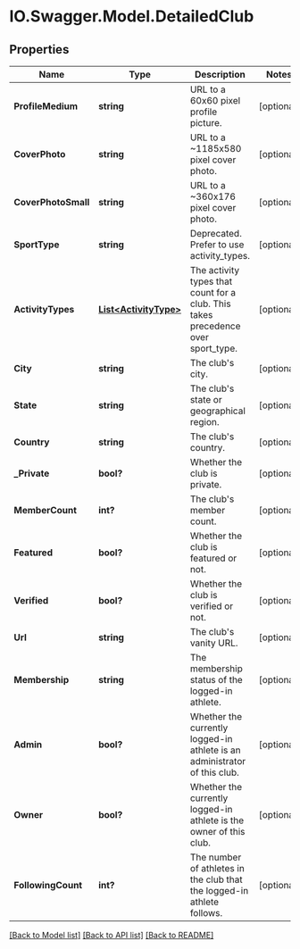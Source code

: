 # IO.Swagger.Model.DetailedClub
## Properties

Name | Type | Description | Notes
------------ | ------------- | ------------- | -------------
**ProfileMedium** | **string** | URL to a 60x60 pixel profile picture. | [optional] 
**CoverPhoto** | **string** | URL to a ~1185x580 pixel cover photo. | [optional] 
**CoverPhotoSmall** | **string** | URL to a ~360x176  pixel cover photo. | [optional] 
**SportType** | **string** | Deprecated. Prefer to use activity_types. | [optional] 
**ActivityTypes** | [**List&lt;ActivityType&gt;**](ActivityType.md) | The activity types that count for a club. This takes precedence over sport_type. | [optional] 
**City** | **string** | The club&#x27;s city. | [optional] 
**State** | **string** | The club&#x27;s state or geographical region. | [optional] 
**Country** | **string** | The club&#x27;s country. | [optional] 
**_Private** | **bool?** | Whether the club is private. | [optional] 
**MemberCount** | **int?** | The club&#x27;s member count. | [optional] 
**Featured** | **bool?** | Whether the club is featured or not. | [optional] 
**Verified** | **bool?** | Whether the club is verified or not. | [optional] 
**Url** | **string** | The club&#x27;s vanity URL. | [optional] 
**Membership** | **string** | The membership status of the logged-in athlete. | [optional] 
**Admin** | **bool?** | Whether the currently logged-in athlete is an administrator of this club. | [optional] 
**Owner** | **bool?** | Whether the currently logged-in athlete is the owner of this club. | [optional] 
**FollowingCount** | **int?** | The number of athletes in the club that the logged-in athlete follows. | [optional] 

[[Back to Model list]](../README.md#documentation-for-models) [[Back to API list]](../README.md#documentation-for-api-endpoints) [[Back to README]](../README.md)

